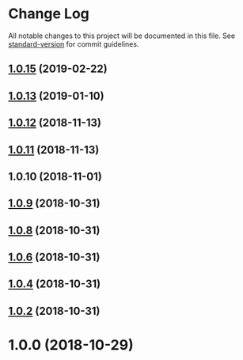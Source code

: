 # Change Log

All notable changes to this project will be documented in this file. See [standard-version](https://github.com/conventional-changelog/standard-version) for commit guidelines.

<a name="1.0.15"></a>
## [1.0.15](https://github.com/kfang/typescript-fp/compare/v1.0.13...v1.0.15) (2019-02-22)



<a name="1.0.13"></a>
## [1.0.13](https://github.com/kfang/typescript-fp/compare/v1.0.12...v1.0.13) (2019-01-10)



<a name="1.0.12"></a>
## [1.0.12](https://github.com/kfang/typescript-fp/compare/v1.0.10...v1.0.12) (2018-11-13)



<a name="1.0.11"></a>
## [1.0.11](https://github.com/kfang/typescript-fp/compare/v1.0.10...v1.0.11) (2018-11-13)



<a name="1.0.10"></a>
## 1.0.10 (2018-11-01)



<a name="1.0.9"></a>
## [1.0.9](https://github.com/kfang/typescript-fp/compare/v1.0.7...v1.0.9) (2018-10-31)



<a name="1.0.8"></a>
## [1.0.8](https://github.com/kfang/typescript-fp/compare/v1.0.5...v1.0.8) (2018-10-31)



<a name="1.0.6"></a>
## [1.0.6](https://github.com/kfang/typescript-fp/compare/v1.0.3...v1.0.6) (2018-10-31)



<a name="1.0.4"></a>
## [1.0.4](https://github.com/kfang/typescript-fp/compare/v1.0.1...v1.0.4) (2018-10-31)



<a name="1.0.2"></a>
## [1.0.2](https://github.com/kfang/typescript-fp/compare/v1.0.0...v1.0.2) (2018-10-31)



<a name="1.0.0"></a>
# 1.0.0 (2018-10-29)
